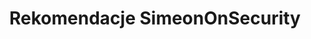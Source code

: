 ---
title: "Rekomendacje SimeonOnSecurity"
description: "Ekspertowe rekomendacje SimeonOnSecurity dotyczące produktów z zakresu bezpieczeństwa i prywatności. Znajdź wysoko ocenione oprogramowanie, książki, wtyczki, dostawców i wiele więcej."
tags: ["ekspertowe rekomendacje", "produkty z zakresu bezpieczeństwa", "zasoby prywatności", "oprogramowanie antywirusowe", "materiały edukacyjne", "wtyczki do przeglądarek", "dostawcy usług telefonii komórkowej", "certyfikacje zawodowe", "dostawcy bezpiecznej poczty elektronicznej", "codzienne przedmioty", "narzędzia hakera", "słuchawki", "mikrofony", "głośniki", "zasoby edukacyjne", "klienty komunikatorów", "organizacje do wsparcia", "twórcy bezpieczeństwa", "dostawcy usług", "dostawcy VPN", "kamery internetowe", "narzędzia poprawiające prywatność", "produkty wysoko oceniane", "bezpieczna komunikacja", "ochrona danych", "bezpieczeństwo sieci", "sprzęt audio", "wideokonferencje"]
---